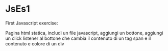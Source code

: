 # JsEs1
First Javascript exercise:

Pagina html statica, includi un file javascript, aggiungi un bottone, aggiungi un click listener
al bottone che cambia il contenuto di un tag span e il contenuto e colore di un div